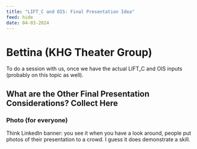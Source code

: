 ```yaml
---
title: "LIFT_C and OIS: Final Presentation Idea"
feed: hide
date: 04-03-2024
---
```

# Bettina (KHG Theater Group)

To do a session with us, once we have the actual LIFT_C and OIS inputs (probably on this topic as well).

## What are the Other Final Presentation Considerations? Collect Here

### Photo (for everyone)

Think LinkedIn banner: you see it when you have a look around, people put photos of their presentation to a crowd. I guess it does demonstrate a skill.

